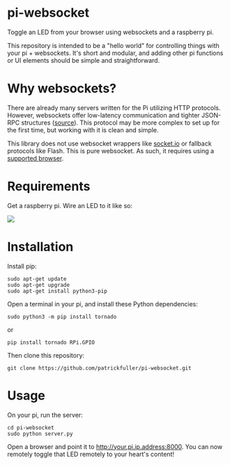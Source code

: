 pi-websocket
============

Toggle an LED from your browser using websockets and a raspberry pi.

This repository is intended to be a "hello world" for controlling things with
your pi + websockets. It's short and modular, and adding other pi functions
or UI elements should be simple and straightforward.

Why websockets?
===============

There are already many servers written for the Pi utilizing HTTP protocols.
However, websockets offer low-latency communication and tighter JSON-RPC
structures ([source](http://stackoverflow.com/questions/14703627/websockets-protocol-vs-http)).
This protocol may be more complex to set up for the first time, but working
with it is clean and simple.

This library does not use websocket wrappers like [socket.io](http://socket.io/)
or fallback protocols like Flash. This is pure websocket. As such, it requires
using a [supported browser](http://en.wikipedia.org/wiki/WebSocket).

Requirements
============

Get a raspberry pi. Wire an LED to it like so:

![](https://projects.drogon.net/wp-content/uploads/2012/06/1led_gpio_bb1.jpg)


Installation
============

Install pip:

```
sudo apt-get update
sudo apt-get upgrade
sudo apt-get install python3-pip
```

Open a terminal in your pi, and install these Python dependencies:

```
sudo python3 -m pip install tornado
```
or
```
pip install tornado RPi.GPIO
```

Then clone this repository:

```
git clone https://github.com/patrickfuller/pi-websocket.git
```

Usage
=====

On your pi, run the server:

```
cd pi-websocket
sudo python server.py
```

Open a browser and point it to http://your.pi.ip.address:8000. You can now
remotely toggle that LED remotely to your heart's content!
